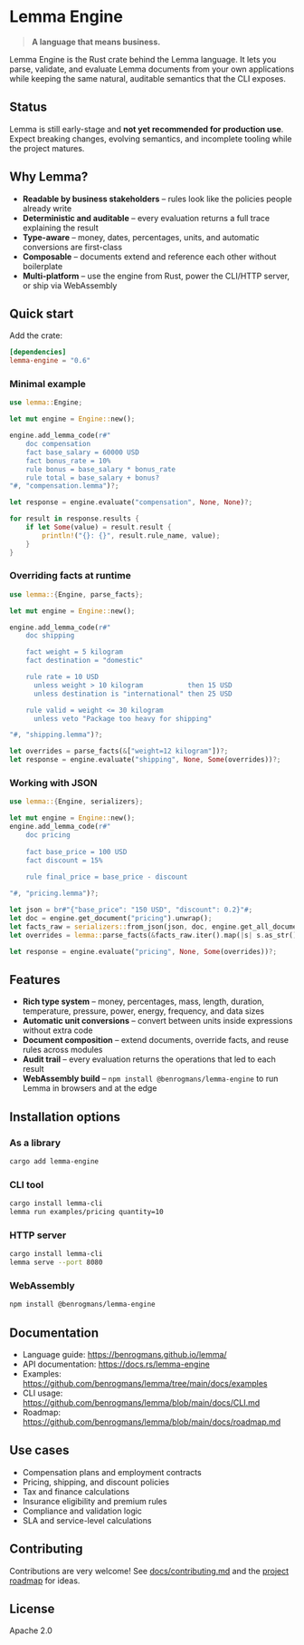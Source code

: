 # Lemma Engine

> **A language that means business.**

Lemma Engine is the Rust crate behind the Lemma language. It lets you parse, validate, and evaluate Lemma documents from your own applications while keeping the same natural, auditable semantics that the CLI exposes.

## Status

Lemma is still early-stage and **not yet recommended for production use**. Expect breaking changes, evolving semantics, and incomplete tooling while the project matures.

## Why Lemma?

- **Readable by business stakeholders** – rules look like the policies people already write
- **Deterministic and auditable** – every evaluation returns a full trace explaining the result
- **Type-aware** – money, dates, percentages, units, and automatic conversions are first-class
- **Composable** – documents extend and reference each other without boilerplate
- **Multi-platform** – use the engine from Rust, power the CLI/HTTP server, or ship via WebAssembly

## Quick start

Add the crate:

```toml
[dependencies]
lemma-engine = "0.6"
```

### Minimal example

```rust
use lemma::Engine;

let mut engine = Engine::new();

engine.add_lemma_code(r#"
    doc compensation
    fact base_salary = 60000 USD
    fact bonus_rate = 10%
    rule bonus = base_salary * bonus_rate
    rule total = base_salary + bonus?
"#, "compensation.lemma")?;

let response = engine.evaluate("compensation", None, None)?;

for result in response.results {
    if let Some(value) = result.result {
        println!("{}: {}", result.rule_name, value);
    }
}
```

### Overriding facts at runtime

```rust
use lemma::{Engine, parse_facts};

let mut engine = Engine::new();

engine.add_lemma_code(r#"
    doc shipping

    fact weight = 5 kilogram
    fact destination = "domestic"

    rule rate = 10 USD
      unless weight > 10 kilogram           then 15 USD
      unless destination is "international" then 25 USD

    rule valid = weight <= 30 kilogram
      unless veto "Package too heavy for shipping"

"#, "shipping.lemma")?;

let overrides = parse_facts(&["weight=12 kilogram"])?;
let response = engine.evaluate("shipping", None, Some(overrides))?;
```

### Working with JSON

```rust
use lemma::{Engine, serializers};

let mut engine = Engine::new();
engine.add_lemma_code(r#"
    doc pricing
    
    fact base_price = 100 USD
    fact discount = 15%
    
    rule final_price = base_price - discount

"#, "pricing.lemma")?;

let json = br#"{"base_price": "150 USD", "discount": 0.2}"#;
let doc = engine.get_document("pricing").unwrap();
let facts_raw = serializers::from_json(json, doc, engine.get_all_documents())?;
let overrides = lemma::parse_facts(&facts_raw.iter().map(|s| s.as_str()).collect::<Vec<_>>())?;

let response = engine.evaluate("pricing", None, Some(overrides))?;
```

## Features

- **Rich type system** – money, percentages, mass, length, duration, temperature, pressure, power, energy, frequency, and data sizes
- **Automatic unit conversions** – convert between units inside expressions without extra code
- **Document composition** – extend documents, override facts, and reuse rules across modules
- **Audit trail** – every evaluation returns the operations that led to each result
- **WebAssembly build** – `npm install @benrogmans/lemma-engine` to run Lemma in browsers and at the edge

## Installation options

### As a library

```bash
cargo add lemma-engine
```

### CLI tool

```bash
cargo install lemma-cli
lemma run examples/pricing quantity=10
```

### HTTP server

```bash
cargo install lemma-cli
lemma serve --port 8080
```

### WebAssembly

```bash
npm install @benrogmans/lemma-engine
```

## Documentation

- Language guide: <https://benrogmans.github.io/lemma/>
- API documentation: <https://docs.rs/lemma-engine>
- Examples: <https://github.com/benrogmans/lemma/tree/main/docs/examples>
- CLI usage: <https://github.com/benrogmans/lemma/blob/main/docs/CLI.md>
- Roadmap: <https://github.com/benrogmans/lemma/blob/main/docs/roadmap.md>

## Use cases

- Compensation plans and employment contracts
- Pricing, shipping, and discount policies
- Tax and finance calculations
- Insurance eligibility and premium rules
- Compliance and validation logic
- SLA and service-level calculations

## Contributing

Contributions are very welcome! See [docs/contributing.md](https://github.com/benrogmans/lemma/blob/main/docs/contributing.md) and the [project roadmap](https://github.com/benrogmans/lemma/blob/main/docs/roadmap.md) for ideas.

## License

Apache 2.0
